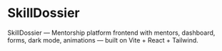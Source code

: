 # SkillDossier
SkillDossier — Mentorship platform frontend with mentors, dashboard, forms, dark mode, animations — built on Vite + React + Tailwind.
